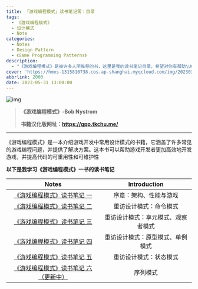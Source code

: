 ```yaml
---
title: 「游戏编程模式」读书笔记零：目录
tags:
  - 《游戏编程模式》
  - 设计模式
  - Note
categories:
  - Notes
  - Design Pattern
  - 《Game Programming Patterns》
description:
  - "《游戏编程模式》是被许多人所推荐的书，这里是我的读书笔记目录，希望对你有帮助\U0001F60B"
cover: 'https://hmxs-1315810738.cos.ap-shanghai.myqcloud.com/img/202303301905867.jpeg'
abbrlink: 2000
date: 2023-05-31 13:00:00
---
```


![img](https://hmxs-1315810738.cos.ap-shanghai.myqcloud.com/img/202305311339429.jpeg)

> **《游戏编程模式》-Bob Nystrom**
>
> **书籍汉化版网址：https://gpp.tkchu.me/**
>

---

《游戏编程模式》是一本介绍游戏开发中常用设计模式的书籍，它涵盖了许多常见的游戏编程问题，并提供了解决方案。这本书可以帮助游戏开发者更加高效地开发游戏，并提高代码的可重用性和可维护性

**以下是我学习《游戏编程模式》一书的读书笔记**

|                            Notes                             |            Introduction            |
| :----------------------------------------------------------: | :--------------------------------: |
| [《游戏编程模式》读书笔记 一](https://hmxs.games/posts/2001/) |       序章：架构、性能与游戏       |
| [《游戏编程模式》读书笔记 二](https://hmxs.games/posts/2002/) |       重访设计模式：命令模式       |
| [《游戏编程模式》读书笔记 三](https://hmxs.games/posts/2003/) | 重访设计模式：享元模式、观察者模式 |
| [《游戏编程模式》读书笔记 四](https://hmxs.games/posts/2004/) |  重访设计模式：原型模式、单例模式  |
| [《游戏编程模式》读书笔记 五](https://hmxs.games/posts/2005/) |       重访设计模式：状态模式       |
| [《游戏编程模式》读书笔记 六（更新中）](https://hmxs.games/posts/2006/) |              序列模式              |
